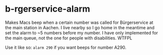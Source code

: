 # b-rgerservice-alarm
Makes Macs beep when a certain number was called for Bürgerservice at the main station in Aachen. I live nearby so I go home in the meantime and set the alarm to ~5 numbers before my number. I have only implemented for the main queue, not the one for people with disabilities. WTFPL

Use it like so: `alarm 290` if you want beeps for number A290.

